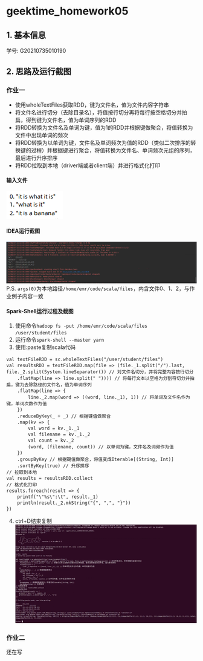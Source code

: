 # geektime_homework05
## 1. 基本信息

学号: G20210735010190

## 2. 思路及运行截图
### 作业一
- 使用wholeTextFiles获取RDD，键为文件名，值为文件内容字符串
- 将文件名进行切分（去除目录名），将值按行切分再将每行按空格切分并拍扁，得到键为文件名，值为单词序列的RDD
- 将RDD转换为文件名及单词为键，值为1的RDD并根据键做聚合，将值转换为文件中出现单词的频次
- 将RDD转换为以单词为键，文件名及单词频次为值的RDD（类似二次排序的转换键的过程）并根据键进行聚合，将值转换为文件名、单词频次元组的序列，最后进行升序排序
- 将RDD拉取到本地（driver端或者client端）并进行格式化打印

#### 输入文件
![image](https://github.com/q1nben/geektime_homework05/blob/master/img/in.png)

#### IDEA运行截图
![image](https://github.com/q1nben/geektime_homework05/blob/master/img/ide.png)
P.S. `args(0)`为本地路径`/home/emr/code/scala/files`，内含文件0、1、2，与作业例子内容一致

#### Spark-Shell运行过程及截图
1. 使用命令`hadoop fs -put /home/emr/code/scala/files /user/student/files`
2. 运行命令`spark-shell --master yarn`
3. 使用:paste复制scala代码
```
val textFileRDD = sc.wholeTextFiles("/user/student/files")
val resultsRDD = textFileRDD.map(file => (file._1.split("/").last, file._2.split(System.lineSeparator()) // 对文件名切分，并将完整内容按行切分
    .flatMap(line => line.split(" ")))) // 将每行文本以空格为分割符切分并拍扁，键为去除路径的文件名，值为单词序列
    .flatMap(line => {
        line._2.map(word => ((word, line._1), 1)) // 将单词及文件名作为键，单词次数作为值
    })
    .reduceByKey(_ + _) // 根据键值做聚合
    .map(kv => {
        val word = kv._1._1
        val filename = kv._1._2
        val count = kv._2
        (word, (filename, count)) // 以单词为键，文件名及词频作为值
    })
    .groupByKey // 根据键值做聚合，将值变成Iterable[(String, Int)]
    .sortByKey(true) // 升序排序
// 拉取到本地
val results = resultsRDD.collect
// 格式化打印
results.foreach(result => {
    printf("\"%s\":\t", result._1)
    println(result._2.mkString("{", ",", "}"))
})
```
4. ctrl+D结束复制
![image](https://github.com/q1nben/geektime_homework05/blob/master/img/spark-shell.png)


### 作业二

还在写
